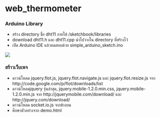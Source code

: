 web_thermometer
===============

<h3>Arduino Library </h3>
<ul>
<li> สร้าง directory ชื่อ dht11 ภายใต้ <home directory>/sketchbook/libraries</li>
<li> download dht11.h และ dht11.cpp  นำไปวางใน  directory  ที่สร้างไว้</li>
<li> เปิด Arduino IDE แล้วทดสอบด้วย simple_arduino_sketch.ino
</ul>
<img src='http://2.bp.blogspot.com/-SKcX7Au_IkA/UOExpkb4gmI/AAAAAAAAAgo/DPY7Qx431BE/s1600/IMG_2576.JPG'>

<h3>สร้าวเว็บเพจ</h3>
<ul>
<li>ดาวน์โหลด 	jquery.flot.js,	jquery.flot.navigate.js และ 	jquery.flot.resize.js จาก http://code.google.com/p/flot/downloads/list
</li>
<li> ดาวน์โหลดjquery รุ่นล่าสุด, jquery.mobile-1.2.0.min.css, jquery.mobile-1.2.0.min.js  จาก http://jquerymobile.com/download/ และ http://jquery.com/download/</li>
<li>ดาวน์โหลด socket.io.js จากข้างบน</li>
<li>ศึกษาตัวอย่างจาก demo.html </li>
</ul>
